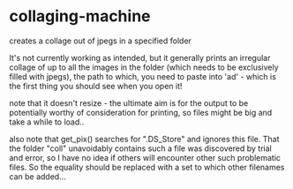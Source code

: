 # collaging-machine
creates a collage out of jpegs in a specified folder 

It's not currently working as intended, but it generally prints an irregular collage of up to all the images in the folder (which needs to be exclusively filled with jpegs), the path to which, you need to paste into 'ad' - which is the first thing you should see when you open it!

note that it doesn't resize - the ultimate aim is for the output to be potentially worthy of consideration for printing, so files might be big and take a while to load..

also note that get_pix() searches for ".DS_Store" and ignores this file. That the folder "coll" unavoidably contains such a file was discovered by trial and error, so I have no idea if others will encounter other such problematic files. So the equality should be replaced with a set to which other filenames can be added...
